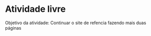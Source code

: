 <!-- isto é um documento para semantizar as pastas do github, Favor desconsiderar -->

<h1>Atividade livre</h1>

Objetivo da atividade: Continuar o site de refencia fazendo mais duas páginas